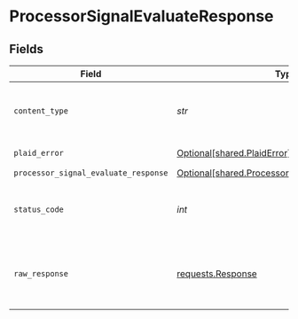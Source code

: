 # ProcessorSignalEvaluateResponse


## Fields

| Field                                                                                                      | Type                                                                                                       | Required                                                                                                   | Description                                                                                                |
| ---------------------------------------------------------------------------------------------------------- | ---------------------------------------------------------------------------------------------------------- | ---------------------------------------------------------------------------------------------------------- | ---------------------------------------------------------------------------------------------------------- |
| `content_type`                                                                                             | *str*                                                                                                      | :heavy_check_mark:                                                                                         | HTTP response content type for this operation                                                              |
| `plaid_error`                                                                                              | [Optional[shared.PlaidError]](../../models/shared/plaiderror.md)                                           | :heavy_minus_sign:                                                                                         | Error response.                                                                                            |
| `processor_signal_evaluate_response`                                                                       | [Optional[shared.ProcessorSignalEvaluateResponse]](../../models/shared/processorsignalevaluateresponse.md) | :heavy_minus_sign:                                                                                         | OK                                                                                                         |
| `status_code`                                                                                              | *int*                                                                                                      | :heavy_check_mark:                                                                                         | HTTP response status code for this operation                                                               |
| `raw_response`                                                                                             | [requests.Response](https://requests.readthedocs.io/en/latest/api/#requests.Response)                      | :heavy_minus_sign:                                                                                         | Raw HTTP response; suitable for custom response parsing                                                    |